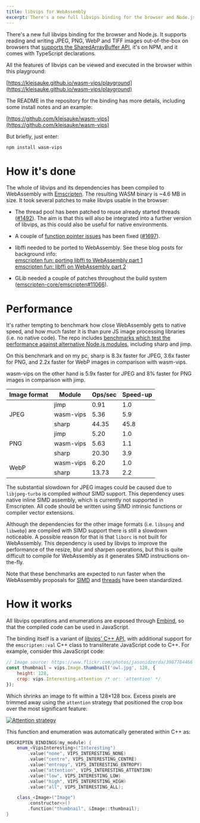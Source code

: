 ```yaml
---
title: libvips for WebAssembly
excerpt: There's a new full libvips binding for the browser and Node.js. It supports reading and writing JPEG, PNG, WebP and TIFF images, it's on NPM, and it comes with TypeScript declarations.
---
```


There's a new full libvips binding for the browser and Node.js. It supports
reading and writing JPEG, PNG, WebP and TIFF images out-of-the-box on browsers
that [supports the SharedArrayBuffer API](https://caniuse.com/#feat=sharedarraybuffer),
it's on NPM, and it comes with TypeScript declarations.

All the features of libvips can be viewed and executed in the browser within
this playground:

[https://kleisauke.github.io/wasm-vips/playground](https://kleisauke.github.io/wasm-vips/playground)

The README in the repository for the binding has more details, including some
install notes and an example:

[https://github.com/kleisauke/wasm-vips](https://github.com/kleisauke/wasm-vips)

But briefly, just enter:

```bash
npm install wasm-vips
```

# How it's done

The whole of libvips and its dependencies has been compiled to WebAssembly
with [Emscripten](https://emscripten.org/). The resulting WASM binary is
~4.6 MB in size. It took several patches to make libvips usable in the
browser:

* The thread pool has been patched to reuse already started threads
  ([#1492](https://github.com/libvips/libvips/issues/1492)). The aim is that
  this will also be integrated into a further version of libvips, as this
  could also be useful for native environments.

* A couple of [function pointer issues](
  https://emscripten.org/docs/porting/guidelines/function_pointer_issues.html)
  has been fixed ([#1697](https://github.com/libvips/libvips/pull/1697)).

* libffi needed to be ported to WebAssembly. See these blog posts for
  background info:  
  [emscripten fun: porting libffi to WebAssembly part 1](
  https://brionv.com/log/2018/05/06/emscripten-fun-porting-libffi-to-webassembly-part-1/)  
  [emscripten fun: libffi on WebAssembly part 2](
  https://brionv.com/log/2018/05/27/emscripten-fun-libffi-on-webassembly-part-2/)

* GLib needed a couple of patches throughout the build system
  ([emscripten-core/emscripten#11066](
  https://github.com/emscripten-core/emscripten/issues/11066)).

# Performance

It's rather tempting to benchmark how close WebAssembly gets to native speed,
and how much faster it is than pure JS image processing libraries (i.e.
no native code). The repo includes [benchmarks which test the performance
against alternative Node.js modules](
https://github.com/kleisauke/wasm-vips/tree/master/test/bench), including
sharp and jimp.

On this benchmark and on my pc, sharp is 8.3x faster for JPEG, 3.6x faster
for PNG, and 2.2x faster for WebP images in comparison with wasm-vips.

wasm-vips on the other hand is 5.9x faster for JPEG and 8% faster for PNG 
images in comparison with jimp.

<table>
    <thead>
        <tr>
            <th>Image format</th>
            <th>Module</th>
            <th>Ops/sec</th>
            <th>Speed-up</th>
        </tr>
    </thead>
    <tbody>
        <tr>
            <td rowspan="3">JPEG</td>
            <td>jimp</td>
            <td>0.91</td>
            <td>1.0</td>
        </tr>
        <tr>
            <td>wasm-vips</td>
            <td>5.36</td>
            <td>5.9</td>
        </tr>
        <tr>
            <td>sharp</td>
            <td>44.35</td>
            <td>45.8</td>
        </tr>
        <tr>
            <td rowspan="3">PNG</td>
            <td>jimp</td>
            <td>5.20</td>
            <td>1.0</td>
        </tr>
        <tr>
            <td>wasm-vips</td>
            <td>5.63</td>
            <td>1.1</td>
        </tr>
        <tr>
            <td>sharp</td>
            <td>20.30</td>
            <td>3.9</td>
        </tr>
        <tr>
            <td rowspan="3">WebP</td>
            <td>wasm-vips</td>
            <td>6.20</td>
            <td>1.0</td>
        </tr>
        <tr>
            <td>sharp</td>
            <td>13.73</td>
            <td>2.2</td>
        </tr>
    </tbody>
</table>

The substantial slowdown for JPEG images could be caused due to
`libjpeg-turbo` is compiled _without_ SIMD support. This dependency uses
native inline SIMD assembly, which is currently not supported in Emscripten.
All code should be written using SIMD intrinsic functions or compiler vector
extensions.

Although the dependencies for the other image formats (i.e. `libspng` and
`libwebp`) are compiled with SIMD support there is still a slowdown
noticeable. A possible reason for that is that `liborc` is not built for
WebAssembly. This dependency is used by libvips to improve the performance of
the resize, blur and sharpen operations, but this is quite difficult to
compile for WebAssembly as it generates SIMD instructions on-the-fly.

Note that these benchmarks are expected to run faster when the WebAssembly
proposals for [SIMD](https://github.com/WebAssembly/simd) and [threads](
https://github.com/WebAssembly/threads) have been standardized.

# How it works

All libvips operations and enumerations are exposed through
[Embind](https://emscripten.org/docs/porting/connecting_cpp_and_javascript/embind.html),
so that the compiled code can be used in JavaScript.

The binding itself is a variant of
[libvips' C++ API](/API/current/using-from-cplusplus.html),
with additional support for the `emscripten::val` C++ class to transliterate
JavaScript code to C++. For example, consider this JavaScript code:

```javascript
// Image source: https://www.flickr.com/photos/jasonidzerda/3987784466
const thumbnail = vips.Image.thumbnail('owl.jpg', 128, {
    height: 128,
    crop: vips.Interesting.attention /* or: 'attention' */
});
```

Which shrinks an image to fit within a 128×128 box. Excess pixels are trimmed
away using the `attention` strategy that positioned the crop box over the
most significant feature:

[![Attention strategy](/API/current/tn_owl.jpg)](/API/current/tn_owl.jpg)

This function and enumeration was automatically generated within C++ as:
```cpp
EMSCRIPTEN_BINDINGS(my_module) {
    enum_<VipsInteresting>("Interesting")
        .value("none", VIPS_INTERESTING_NONE)
        .value("centre", VIPS_INTERESTING_CENTRE)
        .value("entropy", VIPS_INTERESTING_ENTROPY)
        .value("attention", VIPS_INTERESTING_ATTENTION)
        .value("low", VIPS_INTERESTING_LOW)
        .value("high", VIPS_INTERESTING_HIGH)
        .value("all", VIPS_INTERESTING_ALL);

    class_<Image>("Image")
        .constructor<>()
        .function("thumbnail", &Image::thumbnail);
}
```
